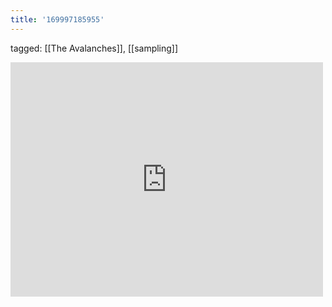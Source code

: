 ```yaml
---
title: '169997185955'
---
```

tagged: [[The Avalanches]], [[sampling]]
<iframe allow="accelerometer; autoplay; clipboard-write; encrypted-media; gyroscope; picture-in-picture" allowfullscreen="" frameborder="0" height="375" id="youtube_iframe" src="https://www.youtube.com/embed/U8BWBn26bX0?feature=oembed&amp;enablejsapi=1&amp;origin=https://safe.txmblr.com&amp;wmode=opaque" width="500"></iframe>